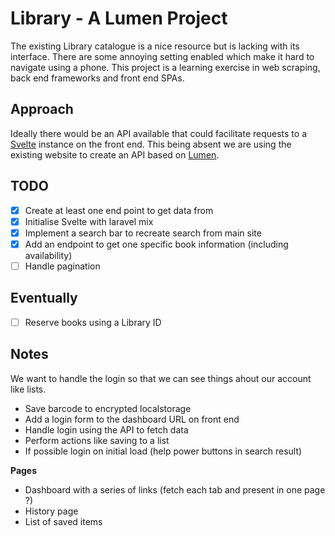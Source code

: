 # Library - A Lumen Project

The existing Library catalogue is a nice resource but is lacking with its interface. There are some annoying setting enabled which make it hard to navigate using a phone. This project is a learning exercise in web scraping, back end frameworks and front end SPAs.

## Approach

Ideally there would be an API available that could facilitate requests to a [Svelte](https://svelte.dev/) instance on the front end. This being absent we are using the existing website to create an API based on [Lumen](https://lumen.laravel.com).

## TODO

-   [x] Create at least one end point to get data from
-   [x] Initialise Svelte with laravel mix
-   [x] Implement a search bar to recreate search from main site
-   [x] Add an endpoint to get one specific book information (including availability)
-   [ ] Handle pagination

## Eventually

-   [ ] Reserve books using a Library ID

## Notes

We want to handle the login so that we can see things ahout our account like lists.

-   Save barcode to encrypted localstorage
-   Add a login form to the dashboard URL on front end
-   Handle login using the API to fetch data
-   Perform actions like saving to a list
-   If possible login on initial load (help power buttons in search result)

**Pages**

-   Dashboard with a series of links (fetch each tab and present in one page ?)
-   History page
-   List of saved items
